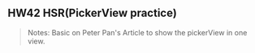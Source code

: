 ## HW42 HSR(PickerView practice)
> Notes: Basic on Peter Pan's Article to show the pickerView in one view.
